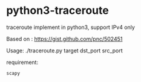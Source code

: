 # python3-traceroute
traceroute implement in python3, support IPv4 only

Based on : https://gist.github.com/pnc/502451

Usage: ./traceroute.py target dst_port src_port

requirement:
```
scapy
```